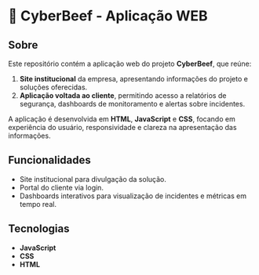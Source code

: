 # 🥩 CyberBeef - Aplicação WEB

## Sobre
Este repositório contém a aplicação web do projeto **CyberBeef**, que reúne:
1. **Site institucional** da empresa, apresentando informações do projeto e soluções oferecidas.
2. **Aplicação voltada ao cliente**, permitindo acesso a relatórios de segurança, dashboards de monitoramento e alertas sobre incidentes.

A aplicação é desenvolvida em **HTML**, **JavaScript** e **CSS**, focando em experiência do usuário, responsividade e clareza na apresentação das informações.

## Funcionalidades
- Site institucional para divulgação da solução.
- Portal do cliente via login.
- Dashboards interativos para visualização de incidentes e métricas em tempo real.

## Tecnologias
- **JavaScript**
- **CSS**
- **HTML**
